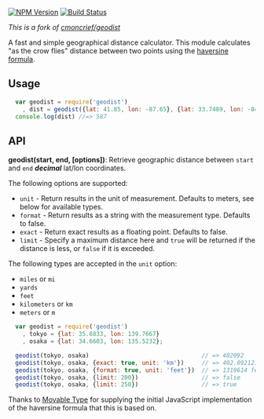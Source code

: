 [![NPM Version](https://img.shields.io/npm/v/@yr/geodist.svg?style=flat)](https://npmjs.org/package/@yr/geodist)
[![Build Status](https://img.shields.io/travis/YR/geodist.svg?style=flat)](https://travis-ci.org/YR/geodist)

*This is a fork of [cmoncrief/geodist](https://github.com/cmoncrief/geodist)*

A fast and simple geographical distance calculator. This module calculates "as the crow flies" distance between two points using the [haversine formula](http://en.wikipedia.org/wiki/Haversine_formula).

## Usage

```js
  var geodist = require('geodist')
    , dist = geodist({lat: 41.85, lon: -87.65}, {lat: 33.7489, lon: -84.3881});
  console.log(dist) //=> 587
```

## API

**geodist(start, end, [options])**: Retrieve geographic distance between `start` and `end` ***decimal*** lat/lon coordinates.

The following options are supported:
* `unit`   - Return results in the unit of measurement. Defaults to meters, see below for available types.
* `format` - Return results as a string with the measurement type. Defaults to false.
* `exact`  - Return exact results as a floating point. Defaults to false.
* `limit`  - Specify a maximum distance here and `true` will be returned if the distance is less, or `false` if it is exceeded.

The following types are accepted in the `unit` option:
* `miles` or `mi`
* `yards`
* `feet`
* `kilometers` or `km`
* `meters` or `m`

```js
  var geodist = require('geodist')
    , tokyo = {lat: 35.6833, lon: 139.7667}
    , osaka = {lat: 34.6603, lon: 135.5232};

  geodist(tokyo, osaka)                                // => 402092
  geodist(tokyo, osaka, {exact: true, unit: 'km'})     // => 402.09212137829695
  geodist(tokyo, osaka, {format: true, unit: 'feet'})  // => 1319614 feet
  geodist(tokyo, osaka, {limit: 200})                  // => false
  geodist(tokyo, osaka, {limit: 250})                  // => true
```

Thanks to [Movable Type](http://www.movable-type.co.uk/scripts/latlong.html) for supplying
the initial JavaScript implementation of the haversine formula that this is based on.

